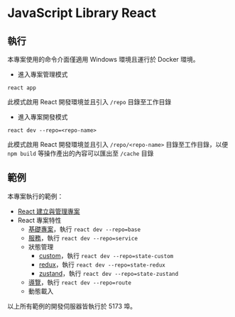 # JavaScript Library React

## 執行

本專案使用的命令介面僅適用 Windows 環境且運行於 Docker 環境。

+ 進入專案管理模式
```
react app
```

此模式啟用 React 開發環境並且引入 ```/repo``` 目錄至工作目錄

+ 進入專案開發模式
```
react dev --repo=<repo-name>
```

此模式啟用 React 開發環境並且引入 ```/repo/<repo-name>``` 目錄至工作目錄，以便 ```npm build``` 等操作產出的內容可以匯出至 ```/cache``` 目錄

## 範例

本專案執行的範例：

+ [React 建立與管理專案](./repo/readme.md)
+ React 專案特性
    - [基礎專案](./repo/base/README.md)，執行 ```react dev --repo=base```
    - [服務](./repo/service/README.md)，執行 ```react dev --repo=service```
    - 狀態管理
        + [custom](./repo/state-custom/README.md)，執行 ```react dev --repo=state-custom```
        + [redux](./repo/state-redux/README.md)，執行 ```react dev --repo=state-redux```
        + [zustand](./repo/state-zustand/README.md)，執行 ```react dev --repo=state-zustand```
    - [導覽](./repo/route/README.md)，執行 ```react dev --repo=route```
    - 動態載入

以上所有範例的開發伺服器皆執行於 5173 埠。
